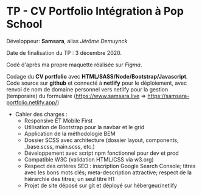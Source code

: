 # TP - CV Portfolio Intégration à Pop School

Développeur: **Samsara**, alias *Jérôme Demuynck*  

Date de finalisation du TP : 3 décembre 2020.

Codé d'après ma propre maquette réalisée sur *Figma*.

Codage du **CV portfolio** avec **HTML/SASS/Node/Bootstrap/Javascript**.   
Code source sur **github** et connecté à **netlify** pour le déploiement, avec renvoi de nom de domaine personnel vers netlify pour la gestion (temporaire) du formulaire (https://www.samsara.live => https://samsara-portfolio.netlify.app/)

* Cahier des charges : 
  * Responsive ET Mobile First
  * Utilisation de Bootstrap pour la navbar et le grid
  * Application de la méthodologie BEM
  * Dossier SCSS avec architecture (dossier layout, components, _base.scss, main.scss, etc.)
  * Développement avec script npm fonctionnel pour dev et prod
  * Compatible W3C (validation HTML/CSS via w3.org)
  * Respect des critères SEO : inscription Google Search Console; titres avec les bons mots clés; meta-description attractive; respect de la hiérarchie des titres; un seul titre H1
  * Projet de site déposé sur git et déployé sur hébergeur/netlify
